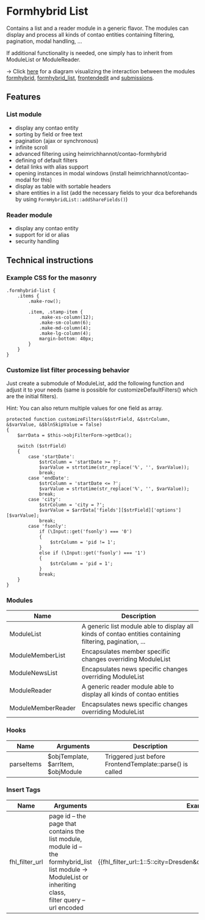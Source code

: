 # Formhybrid List

Contains a list and a reader module in a generic flavor. The modules can display and process all kinds of contao entities containing filtering, pagination, modal handling, ...

If additional functionality is needed, one simply has to inherit from ModuleList or ModuleReader.

-> Click [here](docs/formhybrid.png) for a diagram visualizing the interaction between the modules [formhybrid](https://github.com/heimrichhannot/contao-formhybrid), [formhybrid_list](https://github.com/heimrichhannot/contao-formhybrid_list), [frontendedit](https://github.com/heimrichhannot/contao-frontendedit) and [submissions](https://github.com/heimrichhannot/contao-submissions).

## Features

### List module

- display any contao entity
- sorting by field or free text
- pagination (ajax or synchronous)
- infinite scroll
- advanced filtering using heimrichhannot/contao-formhybrid
- defining of default filters
- detail links with alias support
- opening instances in modal windows (install heimrichhannot/contao-modal for this)
- display as table with sortable headers
- share entities in a list (add the necessary fields to your dca beforehands by using ```FormHybridList::addShareFields()```)

### Reader module

- display any contao entity
- support for id or alias
- security handling

## Technical instructions

### Example CSS for the masonry

```
.formhybrid-list {
    .items {
        .make-row();

        .item, .stamp-item {
            .make-xs-column(12);
            .make-sm-column(6);
            .make-md-column(4);
            .make-lg-column(4);
            margin-bottom: 40px;
        }
    }
}
```

### Customize list filter processing behavior

Just create a submodule of ModuleList, add the following function and adjust it to your needs (same is possible for customizeDefaultFilters() which are the initial filters).

Hint: You can also return multiple values for one field as array.

```
protected function customizeFilters(&$strField, &$strColumn, &$varValue, &$blnSkipValue = false)
{
    $arrData = $this->objFilterForm->getDca();

    switch ($strField)
    {
        case 'startDate':
            $strColumn = 'startDate >= ?';
            $varValue = strtotime(str_replace('%', '', $varValue));
            break;
        case 'endDate':
            $strColumn = 'startDate <= ?';
            $varValue = strtotime(str_replace('%', '', $varValue));
            break;
        case 'city':
            $strColumn = 'city = ?';
            $varValue = $arrData['fields'][$strField]['options'][$varValue];
            break;
        case 'fsonly':
            if (\Input::get('fsonly') === '0')
            {
                $strColumn = 'pid != 1';
            }
            else if (\Input::get('fsonly') === '1')
            {
                $strColumn = 'pid = 1';
            }
            break;
    }
}
```

### Modules

Name | Description
---- | -----------
ModuleList | A generic list module able to display all kinds of contao entities containing filtering, pagination, ...
ModuleMemberList | Encapsulates member specific changes overriding ModuleList
ModuleNewsList | Encapsulates news specific changes overriding ModuleList
ModuleReader | A generic reader module able to display all kinds of contao entities
ModuleMemberReader | Encapsulates news specific changes overriding ModuleList

### Hooks

Name | Arguments | Description
---- | --------- | -----------
parseItems | $objTemplate, $arrItem, $objModule | Triggered just before FrontendTemplate::parse() is called

### Insert Tags

Name | Arguments | Example
---- | --------- | -------
fhl_filter_url | page id – the page that contains the list module,<br>module id – the formhybrid_list list module -> ModuleList or inheriting class,<br>filter query – url encoded | {{fhl_filter_url::1::5::city=Dresden&company=Heimrich+%26+Hannot}}